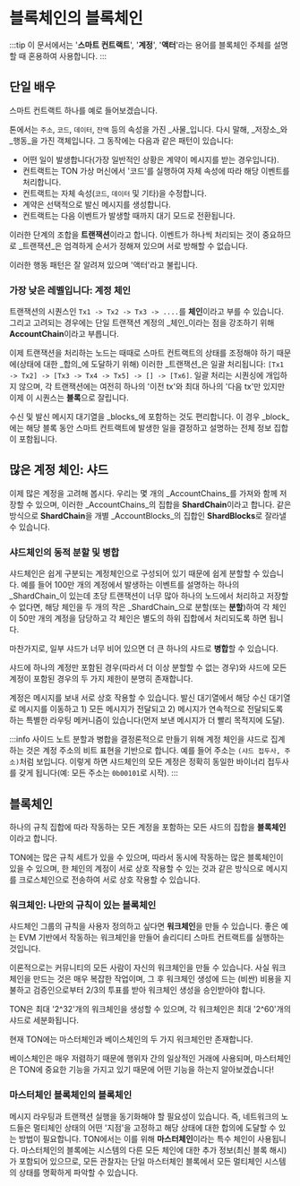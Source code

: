# 블록체인의 블록체인

:::tip
이 문서에서는 '**스마트 컨트랙트**', '**계정**', '**액터**'라는 용어를 블록체인 주체를 설명할 때 혼용하여 사용합니다.
:::

## 단일 배우

스마트 컨트랙트 하나를 예로 들어보겠습니다.

톤에서는 `주소`, `코드`, `데이터`, `잔액` 등의 속성을 가진 _사물_입니다. 다시 말해, _저장소_와 _행동_을 가진 객체입니다.
그 동작에는 다음과 같은 패턴이 있습니다:

- 어떤 일이 발생합니다(가장 일반적인 상황은 계약이 메시지를 받는 경우입니다).
- 컨트랙트는 TON 가상 머신에서 '코드'를 실행하여 자체 속성에 따라 해당 이벤트를 처리합니다.
- 컨트랙트는 자체 속성(`코드`, `데이터` 및 기타)을 수정합니다.
- 계약은 선택적으로 발신 메시지를 생성합니다.
- 컨트랙트는 다음 이벤트가 발생할 때까지 대기 모드로 전환됩니다.

이러한 단계의 조합을 **트랜잭션**이라고 합니다. 이벤트가 하나씩 처리되는 것이 중요하므로 _트랜잭션_은 엄격하게 순서가 정해져 있으며 서로 방해할 수 없습니다.

이러한 행동 패턴은 잘 알려져 있으며 '액터'라고 불립니다.

### 가장 낮은 레벨입니다: 계정 체인

트랜잭션의 시퀀스인 `Tx1 -> Tx2 -> Tx3 -> ....`를 **체인**이라고 부를 수 있습니다. 그리고 고려되는 경우에는 단일 트랜잭션 계정의 _체인_이라는 점을 강조하기 위해 **AccountChain**이라고 부릅니다.

이제 트랜잭션을 처리하는 노드는 때때로 스마트 컨트랙트의 상태를 조정해야 하기 때문에(상태에 대한 _합의_에 도달하기 위해) 이러한 _트랜잭션_은 일괄 처리됩니다:
`[Tx1 -> Tx2] -> [Tx3 -> Tx4 -> Tx5] -> [] -> [Tx6]`.
일괄 처리는 시퀀싱에 개입하지 않으며, 각 트랜잭션에는 여전히 하나의 '이전 tx'와 최대 하나의 '다음 tx'만 있지만 이제 이 시퀀스는 **블록**으로 잘립니다.

수신 및 발신 메시지 대기열을 _blocks_에 포함하는 것도 편리합니다. 이 경우 _block_에는 해당 블록 동안 스마트 컨트랙트에 발생한 일을 결정하고 설명하는 전체 정보 집합이 포함됩니다.

## 많은 계정 체인: 샤드

이제 많은 계정을 고려해 봅시다. 우리는 몇 개의 _AccountChains_를 가져와 함께 저장할 수 있으며, 이러한 _AccountChains_의 집합을 **ShardChain**이라고 합니다. 같은 방식으로 **ShardChain**을 개별 _AccountBlocks_의 집합인 **ShardBlocks**로 잘라낼 수 있습니다.

### 샤드체인의 동적 분할 및 병합

샤드체인은 쉽게 구분되는 계정체인으로 구성되어 있기 때문에 쉽게 분할할 수 있습니다. 예를 들어 100만 개의 계정에서 발생하는 이벤트를 설명하는 하나의 _ShardChain_이 있는데 초당 트랜잭션이 너무 많아 하나의 노드에서 처리하고 저장할 수 없다면, 해당 체인을 두 개의 작은 _ShardChain_으로 분할(또는 **분할**)하여 각 체인이 50만 개의 계정을 담당하고 각 체인은 별도의 하위 집합에서 처리되도록 하면 됩니다.

마찬가지로, 일부 샤드가 너무 비어 있으면 더 큰 하나의 샤드로 **병합**할 수 있습니다.

샤드에 하나의 계정만 포함된 경우(따라서 더 이상 분할할 수 없는 경우)와 샤드에 모든 계정이 포함된 경우의 두 가지 제한이 분명히 존재합니다.

계정은 메시지를 보내 서로 상호 작용할 수 있습니다. 발신 대기열에서 해당 수신 대기열로 메시지를 이동하고 1) 모든 메시지가 전달되고 2) 메시지가 연속적으로 전달되도록 하는 특별한 라우팅 메커니즘이 있습니다(먼저 보낸 메시지가 더 빨리 목적지에 도달).

:::info 사이드 노트
분할과 병합을 결정론적으로 만들기 위해 계정 체인을 샤드로 집계하는 것은 계정 주소의 비트 표현을 기반으로 합니다. 예를 들어 주소는 `(샤드 접두사, 주소)`처럼 보입니다. 이렇게 하면 샤드체인의 모든 계정은 정확히 동일한 바이너리 접두사를 갖게 됩니다(예: 모든 주소는 `0b00101`로 시작).
:::

## 블록체인

하나의 규칙 집합에 따라 작동하는 모든 계정을 포함하는 모든 샤드의 집합을 **블록체인**이라고 합니다.

TON에는 많은 규칙 세트가 있을 수 있으며, 따라서 동시에 작동하는 많은 블록체인이 있을 수 있으며, 한 체인의 계정이 서로 상호 작용할 수 있는 것과 같은 방식으로 메시지를 크로스체인으로 전송하여 서로 상호 작용할 수 있습니다.

### 워크체인: 나만의 규칙이 있는 블록체인

샤드체인 그룹의 규칙을 사용자 정의하고 싶다면 **워크체인**을 만들 수 있습니다. 좋은 예는 EVM 기반에서 작동하는 워크체인을 만들어 솔리디티 스마트 컨트랙트를 실행하는 것입니다.

이론적으로는 커뮤니티의 모든 사람이 자신의 워크체인을 만들 수 있습니다. 사실 워크체인을 만드는 것은 매우 복잡한 작업이며, 그 후 워크체인 생성에 드는 (비싼) 비용을 지불하고 검증인으로부터 2/3의 투표를 받아 워크체인 생성을 승인받아야 합니다.

TON은 최대 '2^32'개의 워크체인을 생성할 수 있으며, 각 워크체인은 최대 '2^60'개의 샤드로 세분화됩니다.

현재 TON에는 마스터체인과 베이스체인의 두 가지 워크체인만 존재합니다.

베이스체인은 매우 저렴하기 때문에 행위자 간의 일상적인 거래에 사용되며, 마스터체인은 TON에 중요한 기능을 가지고 있기 때문에 어떤 기능을 하는지 알아보겠습니다!

### 마스터체인 블록체인의 블록체인

메시지 라우팅과 트랜잭션 실행을 동기화해야 할 필요성이 있습니다. 즉, 네트워크의 노드들은 멀티체인 상태의 어떤 '지점'을 고정하고 해당 상태에 대한 합의에 도달할 수 있는 방법이 필요합니다. TON에서는 이를 위해 **마스터체인**이라는 특수 체인이 사용됩니다. 마스터체인의 블록에는 시스템의 다른 모든 체인에 대한 추가 정보(최신 블록 해시)가 포함되어 있으므로, 모든 관찰자는 단일 마스터체인 블록에서 모든 멀티체인 시스템의 상태를 명확하게 파악할 수 있습니다.
